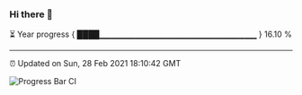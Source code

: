 ### Hi there 👋

⏳ Year progress { ████▁▁▁▁▁▁▁▁▁▁▁▁▁▁▁▁▁▁▁▁▁▁▁▁▁▁ } 16.10 %

---

⏰ Updated on Sun, 28 Feb 2021 18:10:42 GMT

![Progress Bar CI](https://github.com/liununu/liununu/workflows/Progress%20Bar%20CI/badge.svg)
